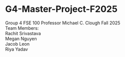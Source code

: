 # G4-Master-Project-F2025
Group 4 
FSE 100 
Professor Michael C. Clough
Fall 2025 
<br>
Team Members: <br> 
Rachit Srivastava <br>
Megan Nguyen <br>
Jacob Leon <br> 
Riya Yadav <br>

